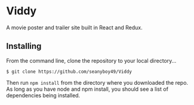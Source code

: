 # Viddy

A movie poster and trailer site built in React and Redux.
[](public/img/movie_index.png)
[](public/img/movie_details.png)


## Installing

From the command line, clone the repository to your local directory...
```
$ git clone https://github.com/seanyboy49/Viddy

```

Then run `npm install` from the directory where you downloaded the repo. As long as you have node and npm install, you should see a list of dependencies being installed.
